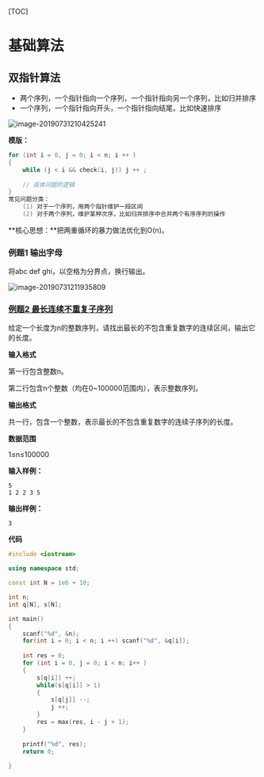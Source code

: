[TOC]

# 基础算法

## 双指针算法

- 两个序列，一个指针指向一个序列，一个指针指向另一个序列，比如归并排序
- 一个序列，一个指针指向开头，一个指针指向结尾，比如快速排序

![image-20190731210425241](/Users/weijunzeng/Documents/Work/Code/image/image-20190731210425241.png)

**模版：**

```c++
for (int i = 0, j = 0; i < n; i ++ )
{
	while (j < i && check(i, j)) j ++ ;
	
	// 具体问题的逻辑
}
常见问题分类：
	(1) 对于一个序列，用两个指针维护一段区间
	(2) 对于两个序列，维护某种次序，比如归并排序中合并两个有序序列的操作
```
**核心思想：**把两重循环的暴力做法优化到O(n)。

### 例题1 输出字母

将abc def ghi，以空格为分界点，换行输出。

![image-20190731211935809](/Users/weijunzeng/Documents/Work/Code/image/image-20190731211935809.png)

### [例题2 最长连续不重复子序列](https://www.acwing.com/problem/content/801/)

给定一个长度为n的整数序列，请找出最长的不包含重复数字的连续区间，输出它的长度。

**输入格式**

第一行包含整数n。

第二行包含n个整数（均在0~100000范围内），表示整数序列。

**输出格式**

共一行，包含一个整数，表示最长的不包含重复数字的连续子序列的长度。

**数据范围**

1≤n≤100000

**输入样例：**

```
5
1 2 2 3 5
```

**输出样例：**

```
3
```

**代码**

```c++
#include <iostream>

using namespace std;

const int N = 1e6 + 10;

int n;
int q[N], s[N];

int main()
{
    scanf("%d", &n);
    for(int i = 0; i < n; i ++) scanf("%d", &q[i]);
    
    int res = 0;
    for (int i = 0, j = 0; i < n; i++ )
    {
        s[q[i]] ++;
        while(s[q[i]] > 1)
        {
            s[q[j]] --;
            j ++;
        }
        res = max(res, i - j + 1);
    }
    
    printf("%d", res);
    return 0;
        
}
```

